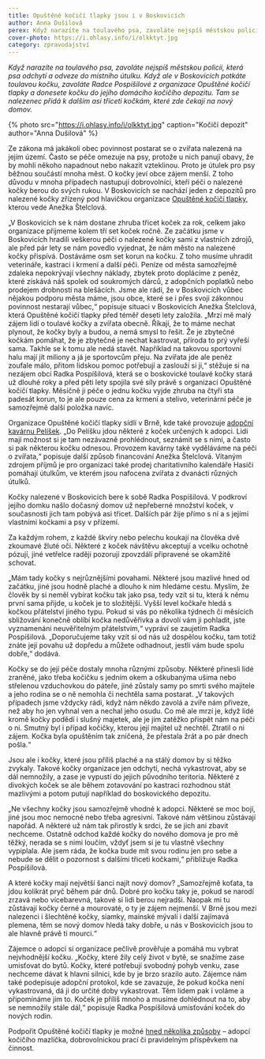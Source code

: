 ```yaml
---
title: Opuštěné kočičí tlapky jsou i v Boskovicích
author: Anna Dušilová
perex: Když narazíte na toulavého psa, zavoláte nejspíš městskou policii, která psa odveze do útulku. Když ale potkáte toulavou kočku, zavoláte Radce Pospíšilové z organizace Opuštěné kočičí tlapky a donesete kočku do jejího domácího kočičího depozitu.
cover-photo: https://i.ohlasy.info/i/olkktyt.jpg
category: zpravodajství
---
```


*Když narazíte na toulavého psa, zavoláte nejspíš městskou policii, která psa odchytí a odveze do místního útulku. Když ale v Boskovicích potkáte toulavou kočku, zavoláte Radce Pospíšilové z organizace Opuštěné kočičí tlapky a donesete kočku do jejího domácího kočičího depozitu. Tam se nalezenec přidá k dalším asi třiceti kočkám, které zde čekají na nový domov.*

{% photo src="https://i.ohlasy.info/i/olkktyt.jpg" caption="Kočičí depozit" author="Anna Dušilová" %}

Ze zákona má jakákoli obec povinnost postarat se o zvířata nalezená na jejím území. Často se péče omezuje na psy, protože u nich panují obavy, že by mohli někoho napadnout nebo nakazit vzteklinou. Proto je útulek pro psy běžnou součástí mnoha měst. O kočky jeví obce zájem menší. Z toho důvodu v mnoha případech nastupují dobrovolníci, kteří péči o nalezené kočky berou do svých rukou. V Boskovicích se nachází jeden z depozitů pro nalezené kočky zřízený pod hlavičkou organizace [Opuštěné kočičí tlapky](http://www.kocicitlapky.cz), kterou vede Anežka Štelclová.

„V Boskovicích se k nám dostane zhruba třicet koček za rok, celkem jako organizace přijmeme kolem tří set koček ročně. Ze začátku jsme v Boskovicích hradili veškerou péči o nalezené kočky sami z vlastních zdrojů, ale před pár lety se nám povedlo vyjednat, že nám město na nalezené kočky přispívá. Dostáváme osm set korun na kočku. Z toho musíme uhradit veterináře, kastraci i krmení a další péči. Peníze od města samozřejmě zdaleka nepokrývají všechny náklady, zbytek proto doplácíme z peněz, které získává náš spolek od soukromých dárců, z adopčních poplatků nebo prodejem drobností na blešácích. Jsme ale rádi, že v Boskovicích vůbec nějakou podporu města máme, jsou obce, které se i přes svoji zákonnou povinnost nestarají vůbec,“ popisuje situaci v Boskovicích Anežka Štelclová, která Opuštěné kočičí tlapky před téměř deseti lety založila. „Mrzí mě malý zájem lidí o toulavé kočky a zvířata obecně. Říkají, že to máme nechat plynout, že kočky byly a budou, a nemá smysl to řešit. Že je zbytečné kočkám pomáhat, že je zbytečné je nechat kastrovat, příroda to prý vyřeší sama. Takhle se k tomu ale nedá stavět. Například na takovou sportovní halu mají jít miliony a já je sportovcům přeju. Na zvířata jde ale peněz zoufale málo, přitom lidskou pomoc potřebují a zaslouží si ji,“ stěžuje si na nezájem obcí Radka Pospíšilová, která se o boskovické toulavé kočky stará už dlouhé roky a před pěti lety spojila své síly právě s organizací Opuštěné kočičí tlapky. Měsíčně ji péče o jednu kočku vyjde zhruba na čtyři sta padesát korun, to je ale pouze cena za krmení a stelivo, veterinární péče je samozřejmě další položka navíc.

Organizace Opuštěné kočičí tlapky sídlí v Brně, kde také provozuje [adopční kavárnu Pelíšek](http://www.kocicipelisek.cz). „Do Pelíšku jdou některé z koček určených k adopci. Lidi mají možnost si je tam nezávazně prohlédnout, seznámit se s nimi, a často si pak některou kočku odnesou. Provozem kavárny také vyděláváme na péči o zvířata,“ popisuje další způsob financování Anežka Štelclová. Vítaným zdrojem příjmů je pro organizaci také prodej charitativního kalendáře Hasiči pomáhají útulkům, ve kterém jsou nafocena zvířata z dvanácti různých útulků.

Kočky nalezené v Boskovicích bere k sobě Radka Pospíšilová. V podkroví jejího domku našlo dočasný domov už nepřeberné množství koček, v současnosti jich tam pobývá asi třicet. Dalších pár žije přímo s ní a s jejími vlastními kočkami a psy v přízemí.

Za každým rohem, z každé škvíry nebo pelechu koukají na člověka dvě zkoumavé žluté oči. Některé z koček návštěvu akceptují a vcelku ochotně pózují, jiné vetřelce raději pozorují zpovzdálí připravené se okamžitě schovat.

„Mám tady kočky s nejrůznějšími povahami. Některé jsou mazlivé hned od začátku, jiné jsou hodně plaché a dlouho k nim hledáme cestu. Myslím, že člověk by si neměl vybírat kočku tak jako psa, tedy vzít si tu, která k němu první sama přijde, u koček je to složitější. Vyšší level kočkaře hledá s kočkou přátelství jiného typu. Pokud si vás po několika týdnech či měsících sbližování konečně oblíbí kočka nedůvěřivka a dovolí vám ji pohladit, jste vyznamenáni neuvěřitelným přátelstvím,“ vypráví se zaujetím Radka Pospíšilová. „Doporučujeme taky vzít si od nás už dospělou kočku, tam totiž znáte její povahu už dopředu a můžete odhadnout, jestli vám bude spolu dobře,“ dodává.

Kočky se do její péče dostaly mnoha různými způsoby. Některé přinesli lidé zraněné, jako třeba kočičku s jedním okem a oškubanýma ušima nebo střelenou vzduchovkou do páteře, jiné zůstaly samy po smrti svého majitele a jeho rodina se o ně nemohla či nechtěla sama postarat. „V takových případech jsme vždycky rádi, když nám někdo zavolá a zvíře nám přiveze, než aby ho jen vyhnal ven a nechal jeho osudu. Co mě ale mrzí je, když lidé kromě kočky podědí i slušný majetek, ale je jim zatěžko přispět nám na péči o ni. Smutný byl i případ kočičky, kterou její majitel už nechtěl. Ztratil o ni zájem. Kočka byla opuštěním tak zničená, že přestala žrát a po pár dnech pošla.“ 

Jsou ale i kočky, které jsou příliš plaché a na stálý domov by si těžko zvykaly. Takové kočky organizace jen odchytí, nechá vykastrovat, aby se dál nemnožily, a zase je vypustí do jejich původního teritoria. Některé z divokých koček se ale během zotavování po kastraci rozhodnou stát mazlivými a potom putují například do boskovického depozitu.

„Ne všechny kočky jsou samozřejmě vhodné k adopci. Některé se moc bojí, jiné jsou moc nemocné nebo třeba agresivní. Takové nám většinou zůstávají napořád. A některé už nám tak přirostly k srdci, že se jich ani zbavit nechceme. Ostatně odchod každé kočky do nového domova je pro mě těžký, nerada se s nimi loučím, vždyť jsem si je tu vlastně všechny vypiplala. Ale jsem ráda, že kočka bude mít svou rodinu jen pro sebe a nebude se dělit o pozornost s dalšími třiceti kočkami,“ přibližuje Radka Pospíšilová.

A které kočky mají největší šanci najít nový domov? „Samozřejmě koťata, ta jdou kolikrát pryč během pár dnů. Dobré pro kočku taky je, pokud se narodí zrzavá nebo vícebarevná, takové si lidi berou nejradši. Naopak mi tu zůstávají kočky černé a mourovaté, o ty je zájem nejmenší. V Brně jsou mezi nalezenci i šlechtěné kočky, siamky, mainské mývalí i další zajímavá plemena, těm se nový domov hledá taky dobře, u nás v Boskovicích jsou to ale hlavně právě ti mourci.“

Zájemce o adopci si organizace pečlivě prověřuje a pomáhá mu vybrat nejvhodnější kočku. „Kočky, které žily celý život v bytě, se snažíme zase umisťovat do bytů. Kočky, které potřebují svobodný pohyb venku, zase nechceme dávat k hlavní silnici, kde by je brzo srazilo auto. Zájemce nám také podepisuje adopční protokol, kde se zavazuje, že pokud kočka není vykastrovaná, dá ji do určité doby vykastrovat. Těm lidem pak i voláme a připomínáme jim to. Koček je příliš mnoho a musíme dohlédnout na to, aby se nemnožily stále dál,“ popisuje Radka Pospíšilová umisťování koček do nových rodin.

Podpořit Opuštěné kočičí tlapky je možné [hned několika způsoby](http://www.kocicitlapky.cz/jak-nam-muzete-pomoci/) – adopcí kočičího mazlíčka, dobrovolnickou prací či pravidelným příspěvkem na činnost.
